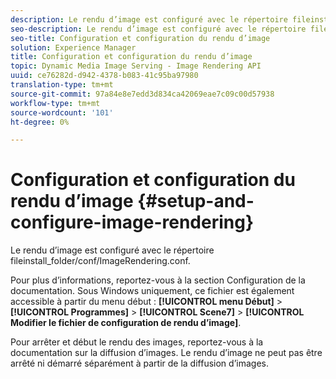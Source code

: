 ```yaml
---
description: Le rendu d’image est configuré avec le répertoire fileinstall_folder/conf/ImageRendering.conf.
seo-description: Le rendu d’image est configuré avec le répertoire fileinstall_folder/conf/ImageRendering.conf.
seo-title: Configuration et configuration du rendu d’image
solution: Experience Manager
title: Configuration et configuration du rendu d’image
topic: Dynamic Media Image Serving - Image Rendering API
uuid: ce76282d-d942-4378-b083-41c95ba97980
translation-type: tm+mt
source-git-commit: 97a84e8e7edd3d834ca42069eae7c09c00d57938
workflow-type: tm+mt
source-wordcount: '101'
ht-degree: 0%

---
```



# Configuration et configuration du rendu d’image {#setup-and-configure-image-rendering}

Le rendu d’image est configuré avec le répertoire fileinstall_folder/conf/ImageRendering.conf.

Pour plus d’informations, reportez-vous à la section Configuration de la documentation. Sous Windows uniquement, ce fichier est également accessible à partir du menu début : **[!UICONTROL menu Début]** > **[!UICONTROL Programmes]** > **[!UICONTROL Scene7]** > **[!UICONTROL Modifier le fichier de configuration de rendu d’image]**.

Pour arrêter et début le rendu des images, reportez-vous à la documentation sur la diffusion d’images. Le rendu d’image ne peut pas être arrêté ni démarré séparément à partir de la diffusion d’images.
